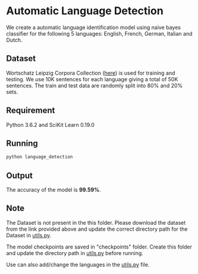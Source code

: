 # Automatic Language Detection

We create a automatic language identification model using naive bayes classifier for the following 5 languages: English, French, German, Italian and Dutch. 

## Dataset
Wortschatz Leipzig Corpora Collection ([here](https://wortschatz.uni-leipzig.de/en/download)) is used for training and testing.
We use 10K sentences for each language giving a total of 50K sentences.
The train and test data are randomly split into 80% and 20% sets.

## Requirement
Python 3.6.2 and SciKit Learn 0.19.0

## Running
```bash
python language_detection
```

## Output
The accuracy of the model is **99.59%**. 

## Note
The Dataset is not present in the this folder. Please download the dataset from the link provided above and update the correct directory path for the Dataset in [utils.py](https://github.com/debanjali05/Automatic_Language_Detection/blob/master/utils.py). 

The model checkpoints are saved in "checkpoints" folder. Create this folder and update the directory path in [utils.py](https://github.com/debanjali05/Automatic_Language_Detection/blob/master/utils.py) before running. 

Use can also add/change the languages in the [utils.py](https://github.com/debanjali05/Automatic_Language_Detection/blob/master/utils.py) file.
